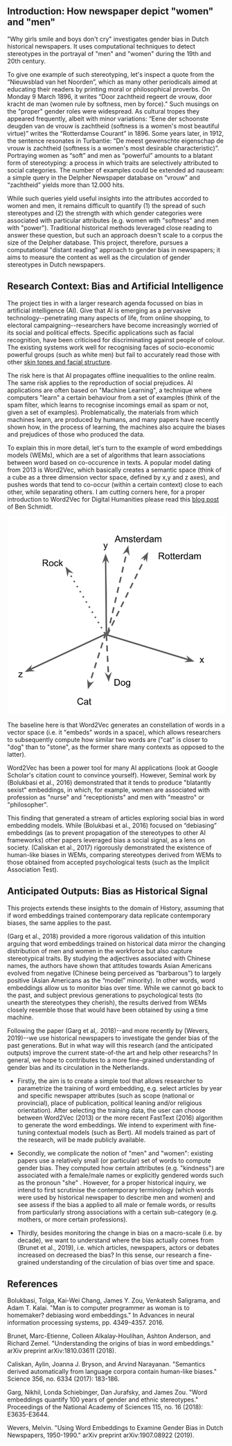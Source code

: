 ## Introduction: How newspaper depict "women" and "men"

"Why girls smile and boys don't cry" investigates gender bias in Dutch historical newspapers. It uses computational techniques to detect stereotypes in the portrayal of "men" and "women" during the 19th and 20th century. 

To give one example of such stereotyping, let's inspect a quote from the “Nieuwsblad van het Noorden”, which as many other periodicals aimed at educating their readers by printing moral or philosophical proverbs. On Monday 9 March 1896, it writes “Door zachtheid
regeert de vrouw, door kracht de man (women rule by softness, men by force)."  Such musings on the "proper" gender roles were widespread. As cultural tropes they  appeared frequently, albeit with minor variations: “Eene der schoonste deugden van de vrouw
is zachtheid (softness is a women's most beautiful virtue)” writes the “Rotterdamse Courant” in 1896. Some years later, in 1912, the sentence resonates in Turbantie: “De meest gewenschte eigenschap de vrouw is zachtheid (softness is a women's most desirable characteristic)”. Portraying women as “soft” and men as “powerful” amounts to a blatant form of stereotyping: a process in which traits are selectively attributed to social categories. The number of examples could be extended ad nauseam: a simple query in the Delpher Newspaper database on “vrouw” and “zachtheid” yields more than 12.000 hits.  

While such queries yield useful insights into the attributes accorded to women and men, it remains difficult to quantify (1) the spread of such stereotypes and (2) the strength with which gender categories were associated with particular attributes (e.g. women with "softness" and men with "power"). Traditional historical methods leveraged close reading to answer these question, but such an approach doesn't scale to a corpus the size of the Delpher database. This project, therefore, pursues a computational "distant reading" approach to gender bias in newspapers; it aims to measure the content as well as the circulation of gender stereotypes in Dutch newspapers. 

## Research Context: Bias and Artificial Intelligence

The project ties in with a larger research agenda focussed on bias in artificial intelligence (AI). Give that AI is emerging as a pervasive technology--penetrating many aspects of life, from online shopping, to electoral campaigning--researchers have become increasingly worried of its social and political effects. Specific applications such as facial recognition, have been criticised for discriminating against people of colour. The existing systems work well for recognising faces of socio-economic powerful groups (such as white men) but fail to accurately read those with other [skin tones and facial structure](https://www.ted.com/talks/joy_buolamwini_how_i_m_fighting_bias_in_algorithms?language=en).

The risk here is that AI propagates offline inequalities to the online realm. The same risk applies to the reproduction of social prejudices. AI applications are often based on "Machine Learning", a technique where computers "learn" a certain behaviour from a set of examples (think of the spam filter, which learns to recognise incomings email as spam or not, given a set of examples). Problematically, the materials from which machines learn, are produced by humans, and many papers have recently shown how, in the process of learning, the machines also acquire the biases and prejudices of those who produced the data. 

To explain this in more detail, let's turn to the example of word embeddings models (WEMs), which are a set of algorithms that learn associations between word based on co-occurence in texts. A popular model dating from 2013 is Word2Vec, which basically creates a semantic space (think of a cube as a three dimension vector space, defined by x,y and z axes), and pushes words that tend to co-occur (within a certain context) close to each other, while separating others. I am cutting corners here, for a proper introduction to Word2Vec for Digital Humanities please read this [blog post](http://bookworm.benschmidt.org/posts/2015-10-25-Word-Embeddings.html) of Ben Schmidt.


![Voorbeeld van een drie-dimensionale word embedding ruimte](./figures/figuur1_en.png)

The baseline here is that Word2Vec  generates an constellation of words in a vector space (i.e. it "embeds" words in a space), which allows researchers to subsequently  compute how similar two words are ("cat" is closer to "dog" than to "stone", as the former share many contexts as opposed to the latter).

Word2Vec has been a power tool for many AI applications (look at Google Scholar's citation count to convince yourself). However, Seminal work by (Bolukbasi et al., 2016) demonstrated that it tends to produce "blatantly sexist" embeddings, in which, for example, women are associated with profession as "nurse" and  "receptionists" and men with "meastro" or "philosopher". 

This finding that generated a stream of articles exploring social bias in word embedding models. While (Bolukbasi et al., 2016) focused on “debiasing” embeddings (as to prevent propagation of the stereotypes to other AI frameworks) other papers leveraged bias a social signal, as a lens on society. (Caliskan et al., 2017) rigorously demonstrated the existence of human-like biases in WEMs, comparing stereotypes derived from WEMs to those obtained from accepted psychological tests (such as the Implicit Association Test). 

## Anticipated Outputs: Bias as Historical Signal

This projects extends these insights to the domain of History, assuming that if word embeddings trained contemporary data replicate contemporary biases, the same applies to the past. 

(Garg et al., 2018) provided a more rigorous validation of this intuition arguing that word embeddings trained on historical data mirror the changing distribution of men and women in the workforce but also capture stereotypical traits. By studying the adjectives associated with Chinese names, the authors have shown that attitudes towards Asian Americans evolved from negative (Chinese being perceived as “barbarous”) to largely positive (Asian Americans as the “model” minority). In other words, word embeddings allow us to monitor bias over time. While we cannot go back to the past, and subject previous generations to psychological tests (to unearth the stereotypes they cherish), the results derived from WEMs closely resemble those that would have been obtained by using a time machine.

Following the paper (Garg et al,. 2018)--and more recently by (Wevers, 2019)--we use historical newspapers to investigate the gender bias of the past generations. But in what way will this research (and the anticipated outputs) improve the current state-of-the art and help other researchs? In general, we hope to contributes to a more fine-grained understanding of gender bias and its circulation in the Netherlands. 

- Firstly, the aim is to create a simple tool that allows researcher to parametrize the training of word embedding, e.g. select articles by year and specific newspaper attributes (such as scope (national or provincial), place of publication, political leaning and/or religious orientation). After selecting the training data, the user can choose between  Word2Vec (2013) or the more recent FastText (2016) algorithm to generate the word embeddings. We intend to experiment with fine-tuning contextual models (such as Bert).  All models trained as part of the research, will be made publicly available. 

- Secondly, we complicate the notion of "men" and "women": existing papers use a relatively small (or particular) set of words to  compute gender bias. They computed how certain attributes (e.g. "kindness")  are associated with a female/male names or explicitly gendered words such as the pronoun "she" . However, for a proper historical inquiry, we intend to first scrutinise the contemporary terminology (which words were used by historical newspaper to describe men and women) and see assess if the bias a applied to all male or female words, or results from particularly strong associations with a certain sub-category (e.g. mothers, or more certain professions).

- Thirdly, besides monitoring the change in bias on a macro-scale (i.e. by decade), we want to understand where the bias actually comes from  (Brunet et al., 2019), i.e. which articles, newspapers, actors or debates increased on decreased the bias? In this sense, our research a fine-grained understanding of the circulation of bias over time and space. 

## References

Bolukbasi, Tolga, Kai-Wei Chang, James Y. Zou, Venkatesh Saligrama, and Adam T. Kalai. "Man is to computer programmer as woman is to homemaker? debiasing word embeddings." In Advances in neural information processing systems, pp. 4349-4357. 2016.

Brunet, Marc-Etienne, Colleen Alkalay-Houlihan, Ashton Anderson, and Richard Zemel. "Understanding the origins of bias in word embeddings." arXiv preprint arXiv:1810.03611 (2018).	

Caliskan, Aylin, Joanna J. Bryson, and Arvind Narayanan. "Semantics derived automatically from language corpora contain human-like biases." Science 356, no. 6334 (2017): 183-186.

Garg, Nikhil, Londa Schiebinger, Dan Jurafsky, and James Zou. "Word embeddings quantify 100 years of gender and ethnic stereotypes." Proceedings of the National Academy of Sciences 115, no. 16 (2018): E3635-E3644.

Wevers, Melvin. "Using Word Embeddings to Examine Gender Bias in Dutch Newspapers, 1950-1990." arXiv preprint arXiv:1907.08922 (2019).

